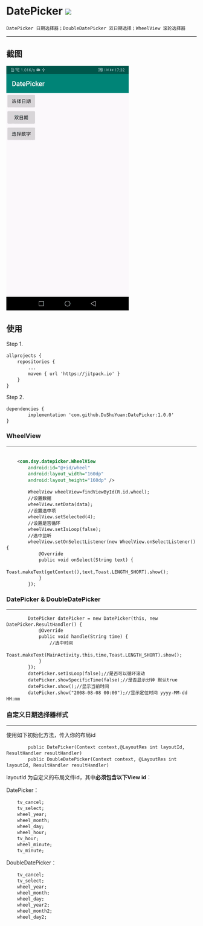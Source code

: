 # DatePicker  [![](https://jitpack.io/v/DuShuYuan/DatePicker.svg)](https://jitpack.io/#DuShuYuan/DatePicker)

    DatePicker 日期选择器；DoubleDatePicker 双日期选择；WheelView 滚轮选择器
---
## 截图
![gif](/img/simple.gif)

## 使用

Step 1. 

	allprojects {
		repositories {
			...
			maven { url 'https://jitpack.io' }
		}
	}
Step 2. 

	dependencies {
	        implementation 'com.github.DuShuYuan:DatePicker:1.0.0'
	}
    

### WheelView
---
```xml

    <com.dsy.datepicker.WheelView
        android:id="@+id/wheel"
        android:layout_width="160dp"
        android:layout_height="160dp" />

```
```
        WheelView wheelView=findViewById(R.id.wheel);
        //设置数据
        wheelView.setData(data);
        //设置选中项
        wheelView.setSelected(4);
        //设置是否循环
        wheelView.setIsLoop(false);
        //选中监听
        wheelView.setOnSelectListener(new WheelView.onSelectListener() {
            @Override
            public void onSelect(String text) {
                Toast.makeText(getContext(),text,Toast.LENGTH_SHORT).show();
            }
        });
```



### DatePicker & DoubleDatePicker
---
```
        DatePicker datePicker = new DatePicker(this, new DatePicker.ResultHandler() {
            @Override
            public void handle(String time) {
                //选中时间
                Toast.makeText(MainActivity.this,time,Toast.LENGTH_SHORT).show();
            }
        });
        datePicker.setIsLoop(false);//是否可以循环滚动
        datePicker.showSpecificTime(false);//是否显示分钟 默认true
        datePicker.show();//显示当前时间
        datePicker.show("2008-08-08 00:00");//显示定位时间 yyyy-MM-dd HH:mm
```



### 自定义日期选择器样式
---

使用如下初始化方法，传入你的布局id
```
        public DatePicker(Context context,@LayoutRes int layoutId, ResultHandler resultHandler)
        public DoubleDatePicker(Context context, @LayoutRes int layoutId, ResultHandler resultHandler)

```
layoutId 为自定义的布局文件id，其中**必须包含以下View id**：

DatePicker：
```
    tv_cancel;
    tv_select;
    wheel_year;
    wheel_month;
    wheel_day;
    wheel_hour;
    tv_hour;
    wheel_minute;
    tv_minute;
```
DoubleDatePicker：
```
    tv_cancel;
    tv_select;
    wheel_year;
    wheel_month;
    wheel_day;
    wheel_year2;
    wheel_month2;
    wheel_day2;
```
